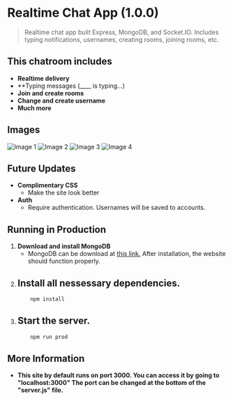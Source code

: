 # Realtime Chat App (1.0.0)
> Realtime chat app built Express, MongoDB, and Socket.IO. Includes typing notifications, usernames, creating rooms, joining rooms, etc.

## This chatroom includes
- **Realtime delivery**
- **Typing messages (____ is typing...)
- **Join and create rooms**
- **Change and create username**
- **Much more**

## Images
![Image 1](https://media.discordapp.net/attachments/1137846358959734864/1215440884557021286/rc.PNG?ex=65fcc288&is=65ea4d88&hm=eba0e1e417b222f7c31e0d01560eaea02135f310598dffa93aeb7bd01505523c&=&format=webp&quality=lossless&width=273&height=173)
![Image 2](https://media.discordapp.net/attachments/1137846358959734864/1215440883625889862/rc2.PNG?ex=65fcc288&is=65ea4d88&hm=59b3b681ae88a209b01a6a833a5a3d56d2c47072bf407f5b23b0311e1ed6ddd6&=&format=webp&quality=lossless&width=273&height=173)
![Image 3](https://media.discordapp.net/attachments/1137846358959734864/1215440883885809744/rc3.PNG?ex=65fcc288&is=65ea4d88&hm=c1e8864da3e9fd8e230b727723e7f7f0fcecc3a2b8da028b91be66e3b47754cf&=&format=webp&quality=lossless&width=273&height=173)
![Image 4](https://media.discordapp.net/attachments/1137846358959734864/1215440884217151498/rc4.PNG?ex=65fcc288&is=65ea4d88&hm=c363682e21fb31cfea66468f1e6d899471e46217cc67cd522e28e71f91ce5739&=&format=webp&quality=lossless&width=273&height=173)

## Future Updates
- **Complimentary CSS**
    - Make the site look better
- **Auth**
    - Require authentication. Usernames will be saved to accounts.

## Running in Production
1. **Download and install MongoDB**
    - MongoDB can be download at [this link.](https://www.mongodb.com/try/download/community) After installation, the website should function properly.
2. **Install all nessessary dependencies.**
    - 
    ```bash
        npm install
    ```
3. **Start the server.**
    - 
    ```bash
        npm run prod
    ```
## More Information
- **This site by default runs on port 3000. You can access it by going to "localhost:3000" The port can be changed at the bottom of the "server.js" file.**

